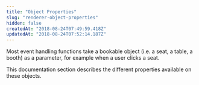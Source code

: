 ```yaml
---
title: "Object Properties"
slug: "renderer-object-properties"
hidden: false
createdAt: "2018-08-24T07:49:59.418Z"
updatedAt: "2018-08-24T07:52:14.187Z"
---
```

Most event handling functions take a bookable object (i.e. a seat, a table, a booth) as a parameter, for example when a user clicks a seat. 

This documentation section describes the different properties available on these objects.
